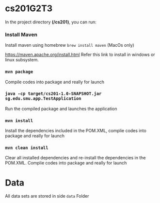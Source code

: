 # cs201G2T3

In the project directory **(/cs201)**, you can run:

### Install Maven

Install maven using homebrew `brew install maven` (MacOs only)

https://maven.apache.org/install.html Refer this link to install in windows or linux subsystem.

### `mvn package`

Compile codes into package and really for launch

### `java -cp target/cs201-1.0-SNAPSHOT.jar sg.edu.smu.app.TestApplication`

Run the compiled package and launches the application

### `mvn install` 

Install the dependencies included in the POM.XML, complie codes into package and really for launch

### `mvn clean install`

Clear all installed dependencies and re-install the dependencies in the POM.XML. Complie codes into package and really for launch

# Data
All data sets are stored in side `data` Folder


